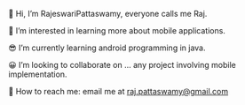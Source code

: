
 👋 Hi, I’m RajeswariPattaswamy, everyone calls me Raj.
 
  👀 I’m interested in learning more about mobile applications.
  
  😎 I’m currently learning android programming in java.
  
  😀 I’m looking to collaborate on ... any project involving mobile implementation.
  
   🔆 How to reach me: email me at raj.pattaswamy@gmail.com

<!---
RajeswariPattaswamy/RajeswariPattaswamy is a ✨ special ✨ repository because its `README.md` (this file) appears on your GitHub profile.
You can click the Preview link to take a look at your changes.
--->
